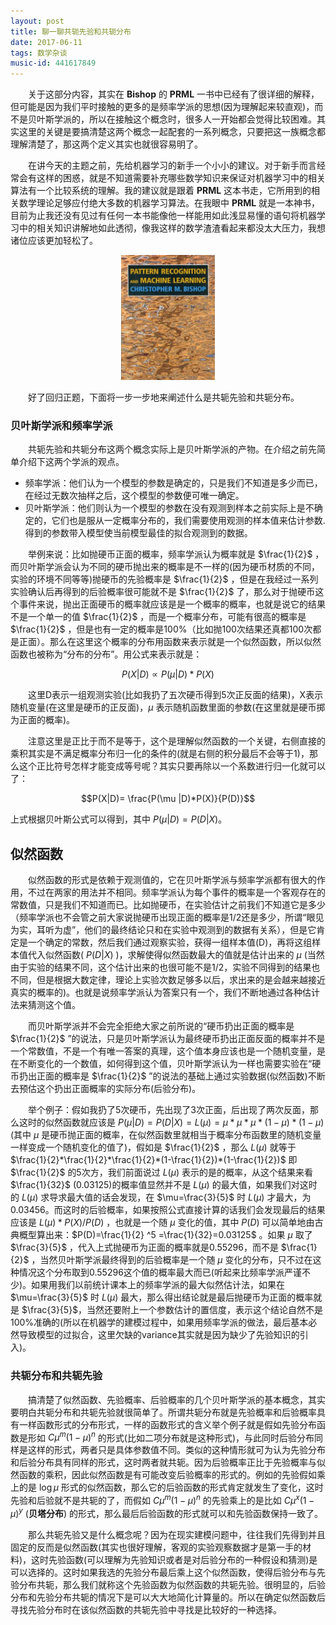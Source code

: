 ```yaml
---
layout: post
title: 聊一聊共轭先验和共轭分布
date: 2017-06-11
tags: 数学杂谈
music-id: 441617849
---
```


　　关于这部分内容，其实在 **Bishop** 的 **PRML** 一书中已经有了很详细的解释，但可能是因为我们平时接触的更多的是频率学派的思想(因为理解起来较直观)，而不是贝叶斯学派的，所以在接触这个概念时，很多人一开始都会觉得比较困难。其实这里的关键是要搞清楚这两个概念一起配套的一系列概念，只要把这一族概念都理解清楚了，那这两个定义其实也就很容易明了。

　　在讲今天的主题之前，先给机器学习的新手一个小小的建议。对于新手而言经常会有这样的困惑，就是不知道需要补充哪些数学知识来保证对机器学习中的相关算法有一个比较系统的理解。我的建议就是跟着 **PRML** 这本书走，它所用到的相关数学理论足够应付绝大多数的机器学习算法。在我眼中 **PRML** 就是一本神书，目前为止我还没有见过有任何一本书能像他一样能用如此浅显易懂的语句将机器学习中的相关知识讲解地如此透彻，像我这样的数学渣渣看起来都没太大压力，我想诸位应该更加轻松了。

<div align="center">
  <img src="/images/posts/conjugacy/prml.png" height="200" width="150">
</div>

　　好了回归正题，下面将一步一步地来阐述什么是共轭先验和共轭分布。

### 贝叶斯学派和频率学派
　　共轭先验和共轭分布这两个概念实际上是贝叶斯学派的产物。在介绍之前先简单介绍下这两个学派的观点。

- 频率学派：他们认为一个模型的参数是确定的，只是我们不知道是多少而已，在经过无数次抽样之后，这个模型的参数便可唯一确定。
- 贝叶斯学派：他们则认为一个模型的参数在没有观测到样本之前实际上是不确定的，它们也是服从一定概率分布的，我们需要使用观测的样本值来估计参数. 得到的参数带入模型使当前模型最佳的拟合观测到的数据。

　　举例来说：比如抛硬币正面的概率，频率学派认为概率就是 $\frac{1}{2}$ ，而贝叶斯学派会认为不同的硬币抛出来的概率是不一样的(因为硬币材质的不同，实验的环境不同等等)抛硬币的先验概率是 $\frac{1}{2}$ ，但是在我经过一系列实验确认后再得到的后验概率很可能就不是 $\frac{1}{2}$ 了，那么对于抛硬币这个事件来说，抛出正面硬币的概率就应该是是一个概率的概率，也就是说它的结果不是一个单一的值 $\frac{1}{2}$ ，而是一个概率分布，可能有很高的概率是 $\frac{1}{2}$ ，但是也有一定的概率是100%（比如抛100次结果还真都100次都是正面）。那么在这里这个概率的分布用函数来表示就是一个似然函数，所以似然函数也被称为“分布的分布”。用公式来表示就是：

$$P(X|D) \propto P(\mu |D)*P(X)$$

　　这里D表示一组观测实验(比如我扔了五次硬币得到5次正反面的结果)，X表示随机变量(在这里是硬币的正反面)，$\mu$ 表示随机函数里面的参数(在这里就是硬币掷为正面的概率)。

　　注意这里是正比于而不是等于，这个是理解似然函数的一个关键，右侧直接的乘积其实是不满足概率分布归一化的条件的(就是右侧的积分最后不会等于1)，那么这个正比符号怎样才能变成等号呢？其实只要再除以一个系数进行归一化就可以了：

$$P(X|D)= \frac{P(\mu |D)*P(X)}{P(D)}$$

上式根据贝叶斯公式可以得到，其中 $P(\mu |D) = P(D|X)$。

## 似然函数
　　似然函数的形式是依赖于观测值的，它在贝叶斯学派与频率学派都有很大的作用，不过在两家的用法并不相同。频率学派认为每个事件的概率是一个客观存在的常数值，只是我们不知道而已。比如抛硬币，在实验估计之前我们不知道它是多少（频率学派也不会管之前大家说抛硬币出现正面的概率是1/2还是多少，所谓“眼见为实，耳听为虚”，他们的最终结论只和在实验中观测到的数据有关系），但是它肯定是一个确定的常数，然后我们通过观察实验，获得一组样本值(D)，再将这组样本值代入似然函数( $P(D|X)$ )，求解使得似然函数最大的值就是估计出来的 $\mu$ (当然由于实验的结果不同，这个估计出来的也很可能不是1/2，实验不同得到的结果也不同，但是根据大数定律，理论上实验次数足够多以后，求出来的是会越来越接近真实的概率的)。也就是说频率学派认为答案只有一个，我们不断地通过各种估计法来猜测这个值。

　　而贝叶斯学派并不会完全拒绝大家之前所说的“硬币扔出正面的概率是 $\frac{1}{2}$ ”的说法，只是贝叶斯学派认为最终硬币扔出正面反面的概率并不是一个常数值，不是一个有唯一答案的真理，这个值本身应该也是一个随机变量，是在不断变化的一个数值，如何得到这个值，贝叶斯学派认为一样也需要实验在“硬币扔出正面的概率是 $\frac{1}{2}$ ”的说法的基础上通过实验数据(似然函数)不断去预估这个扔出正面概率的实际分布(后验分布)。

　　举个例子：假如我扔了5次硬币，先出现了3次正面，后出现了两次反面，那么这时的似然函数就应该是 $P(\mu|D)= P(D|X) = L(\mu) =\mu*\mu*\mu*(1-\mu)*(1-\mu)$ (其中 $\mu$ 是硬币抛正面的概率，在似然函数里就相当于概率分布函数里的随机变量一样变成一个随机变化的值了)，假如是 $\frac{1}{2}$ ，那么 $L(\mu)$ 就等于 $\frac{1}{2}*\frac{1}{2}*\frac{1}{2}*(1-\frac{1}{2})*(1-\frac{1}{2})$ 即 $\frac{1}{2}$ 的5次方，我们前面说过 $L(\mu)$ 表示的是的概率，从这个结果来看 $\frac{1}{32}$ (0.03125)的概率值显然并不是 $L(\mu)$ 的最大值，如果我们对这时的 $L(\mu)$ 求导求最大值的话会发现，在 $\mu=\frac{3}{5}$ 时 $L(\mu)$ 才最大，为0.03456。而这时的后验概率，如果按照公式直接计算的话我们会发现最后的结果应该是 $L(\mu)*P(X)/P(D)$ ，也就是一个随 $\mu$ 变化的值，其中 $P(D)$ 可以简单地由古典概型算出来：$P(D)=\frac{1}{2} ^5 =\frac{1}{32}=0.03125$ 。如果 $\mu$ 取了 $\frac{3}{5}$ ，代入上式抛硬币为正面的概率就是0.55296，而不是 $\frac{1}{2}$ ，当然贝叶斯学派最终得到的后验概率是一个随 $\mu$ 变化的分布，只不过在这种情况这个分布取到0.55296这个值的概率最大而已(听起来比频率学派严谨不少)。如果用我们以前统计课本上的频率学派的最大似然估计法，如果在 $\mu=\frac{3}{5}$ 时 $L(\mu)$ 最大，那么得出结论就是最后抛硬币为正面的概率就是 $\frac{3}{5}$，当然还要附上一个参数估计的置信度，表示这个结论自然不是100%准确的(所以在机器学的建模过程中，如果用频率学派的做法，最后基本必然导致模型的过拟合，这里欠缺的variance其实就是因为缺少了先验知识的引入)。

### 共轭分布和共轭先验

　　搞清楚了似然函数、先验概率、后验概率的几个贝叶斯学派的基本概念，其实要明白共轭分布和共轭先验就很简单了。所谓共轭分布就是先验概率和后验概率具有一样函数形式的分布形式，一样的函数形式的含义举个例子就是假如先验分布函数是形如 $C \mu ^m (1-\mu) ^n$ 的形式(比如二项分布就是这种形式)，与此同时后验分布同样是这样的形式，两者只是具体参数值不同。类似的这种情形就可为认为先验分布和后验分布具有同样的形式，这时两者就共轭。因为后验概率正比于先验概率与似然函数的乘积，因此似然函数是有可能改变后验概率的形式的。例如的先验假如乘上的是 $\log \mu$ 形式的似然函数，那么它的后验函数的形式肯定就发生了变化，这时先验和后验就不是共轭的了，而假如 $C \mu ^m (1-\mu) ^n$ 的先验乘上的是比如  $C \mu ^x (1-\mu) ^y$ (**贝塔分布**) 的形式，那么最后后验函数的形式就可以和先验函数保持一致了。

　　那么共轭先验又是什么概念呢？因为在现实建模问题中，往往我们先得到并且固定的反而是似然函数(其实也很好理解，客观的实验观察数据才是第一手的材料)，这时先验函数(可以理解为先验知识或者是对后验分布的一种假设和猜测)是可以选择的。这时如果我选的先验分布最后乘上这个似然函数，使得后验分布与先验分布共轭，那么我们就称这个先验函数为似然函数的共轭先验。很明显的，后验分布和先验分布共轭的情况下是可以大大地简化计算量的。所以在确定似然函数后寻找先验分布时在该似然函数的共轭先验中寻找是比较好的一种选择。
